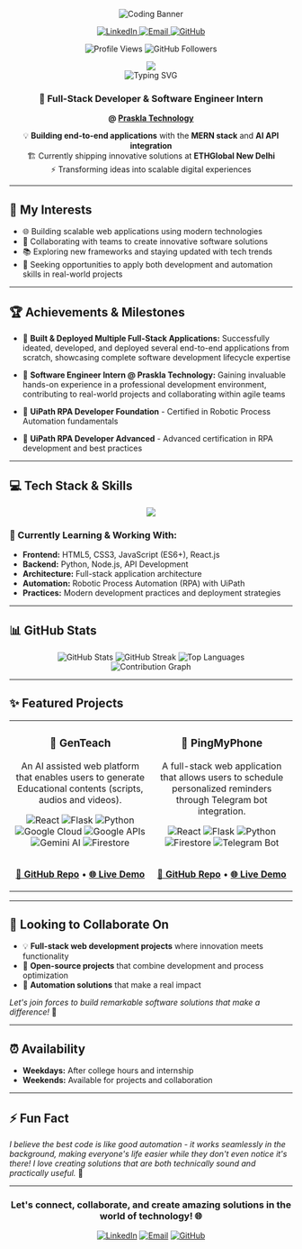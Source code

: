 <p align="center">
  <img src="https://raw.githubusercontent.com/AnanthuNarashimman/AnanthuNarashimman/main/assets/banner-2.gif" alt="Coding Banner">
</p>

<p align="center">
  <a href="https://www.linkedin.com/in/ananthunarashimman/" target="_blank">
    <img alt="LinkedIn" src="https://img.shields.io/badge/LinkedIn-0077B5?style=for-the-badge&logo=linkedin&logoColor=white">
  </a>
  <a href="mailto:ananthu.narashimman@gmail.com">
    <img alt="Email" src="https://img.shields.io/badge/Email-D14836?style=for-the-badge&logo=gmail&logoColor=white">
  </a>
  <a href="https://github.com/AnanthuNarashimman" target="_blank">
    <img alt="GitHub" src="https://img.shields.io/badge/GitHub-100000?style=for-the-badge&logo=github&logoColor=white">
  </a>
</p>

<p align="center">
  <img src="https://komarev.com/ghpvc/?username=AnanthuNarashimman&label=Profile%20views&color=0e75b6&style=flat" alt="Profile Views" />
  <img src="https://img.shields.io/github/followers/AnanthuNarashimman?label=Followers&style=social" alt="GitHub Followers" />
</p>

<div align="center">
  
  <div align="center">
  <img src="https://capsule-render.vercel.app/api?type=venom&height=200&text=ANANTHU&fontSize=50&color=0:FF1493,50:8A2BE2,100:00D9FF&stroke=FFFFFF&strokeWidth=2&fontColor=FFFFFF&desc=Full-Stack%20Developer%20%7C%20CSE%20Student&descSize=20&descAlignY=75"/>
</div>
  
<div align="center">
  <img src="https://readme-typing-svg.herokuapp.com?font=Orbitron&weight=700&size=32&duration=3000&pause=500&color=1E90FF,FF1493&center=true&vCenter=true&width=700&height=80&lines=INITIALIZING...;%3E+SOFTWARE_ENGINEER_INTERN;%3E+CSE_STUDENT;%3E+FULLSTACK_DEVELOPER;%3E+READY_TO_CODE" alt="Typing SVG" />
</div>

  <div align="center">

### 🚀 Full-Stack Developer & Software Engineer Intern 
**@ [Praskla Technology](https://www.prasklatechnology.com)**

💡 **Building end-to-end applications** with the **MERN stack** and **AI API integration**  
🏗️ Currently shipping innovative solutions at **ETHGlobal New Delhi**  
⚡ Transforming ideas into scalable digital experiences

</div>
  
</div>

---

## 👀 My Interests

- 🌐 Building scalable web applications using modern technologies
- 🤝 Collaborating with teams to create innovative software solutions  
- 📚 Exploring new frameworks and staying updated with tech trends
- 🎯 Seeking opportunities to apply both development and automation skills in real-world projects

---

## 🏆 Achievements & Milestones

- 🚀 **Built & Deployed Multiple Full-Stack Applications:** Successfully ideated, developed, and deployed several end-to-end applications from scratch, showcasing complete software development lifecycle expertise

- 💼 **Software Engineer Intern @ Praskla Technology:** Gaining invaluable hands-on experience in a professional development environment, contributing to real-world projects and collaborating within agile teams

- 🤖 **UiPath RPA Developer Foundation** - Certified in Robotic Process Automation fundamentals
- 🔧 **UiPath RPA Developer Advanced** - Advanced certification in RPA development and best practices

---

## 💻 Tech Stack & Skills

<p align="center">
  <a href="https://skillicons.dev">
    <img src="https://skillicons.dev/icons?i=html,css,js,react,nodejs,python,flask,firebase,gcp,git,vscode,figma,postman&perline=7" />
  </a>
</p>

### 🌱 Currently Learning & Working With:
- **Frontend:** HTML5, CSS3, JavaScript (ES6+), React.js
- **Backend:** Python, Node.js, API Development
- **Architecture:** Full-stack application architecture
- **Automation:** Robotic Process Automation (RPA) with UiPath
- **Practices:** Modern development practices and deployment strategies

---

## 📊 GitHub Stats

<div align="center">
  <img src="https://github-readme-stats.vercel.app/api?username=AnanthuNarashimman&show_icons=true&theme=radical&count_private=true" alt="GitHub Stats" />
  
  <img src="https://github-readme-streak-stats.herokuapp.com/?user=AnanthuNarashimman&theme=radical" alt="GitHub Streak" />
  
  <img src="https://github-readme-stats.vercel.app/api/top-langs/?username=AnanthuNarashimman&layout=compact&theme=radical" alt="Top Languages" />
</div>

<div align="center">
  <img src="https://github-readme-activity-graph.vercel.app/graph?username=AnanthuNarashimman&theme=radical" alt="Contribution Graph" />
</div>

---

## ✨ Featured Projects

<table width="100%">
  <tr>
    <td width="50%" valign="top">
      <h3 align="center">🤖 GenTeach</h3>
      <p align="center">An AI assisted web platform that enables users to generate Educational contents (scripts, audios and videos).</p>
      <div align="center">
        <img src="https://img.shields.io/badge/React-20232A?style=for-the-badge&logo=react&logoColor=61DAFB" alt="React"/>
        <img src="https://img.shields.io/badge/Flask-000000?style=for-the-badge&logo=flask&logoColor=white" alt="Flask"/>
        <img src="https://img.shields.io/badge/Python-3776AB?style=for-the-badge&logo=python&logoColor=white" alt="Python"/>
        <img src="https://img.shields.io/badge/Google_Cloud-4285F4?style=for-the-badge&logo=google-cloud&logoColor=white" alt="Google Cloud"/>
        <img src="https://img.shields.io/badge/Google_APIs-4285F4?style=for-the-badge&logo=google&logoColor=white" alt="Google APIs"/>
        <img src="https://img.shields.io/badge/Gemini_AI-8E75B2?style=for-the-badge&logo=google&logoColor=white" alt="Gemini AI"/>
        <img src="https://img.shields.io/badge/Firestore-FF6F00?style=for-the-badge&logo=firebase&logoColor=white" alt="Firestore"/>
      </div>
      <br>
      <p align="center">
        <a href="https://github.com/AnanthuNarashimman/GenTeach---AI"><strong>🔗 GitHub Repo</strong></a> •
        <a href="https://gen-teach-ai-kd7v.vercel.app/"><strong>🌐 Live Demo</strong></a>
      </p>
    </td>
    <td width="50%" valign="top">
      <h3 align="center">🎯 PingMyPhone</h3>
      <p align="center">A full-stack web application that allows users to schedule personalized reminders through Telegram bot integration.</p>
      <div align="center">
        <img src="https://img.shields.io/badge/React-20232A?style=for-the-badge&logo=react&logoColor=61DAFB" alt="React"/>
        <img src="https://img.shields.io/badge/Flask-000000?style=for-the-badge&logo=flask&logoColor=white" alt="Flask"/>
        <img src="https://img.shields.io/badge/Python-3776AB?style=for-the-badge&logo=python&logoColor=white" alt="Python"/>
        <img src="https://img.shields.io/badge/Firestore-FF6F00?style=for-the-badge&logo=firebase&logoColor=white" alt="Firestore"/>
        <img src="https://img.shields.io/badge/Telegram_Bot-2CA5E0?style=for-the-badge&logo=telegram&logoColor=white" alt="Telegram Bot"/>
      </div>
      <br>
      <p align="center">
        <a href="https://github.com/AnanthuNarashimman/PingMyPhone"><strong>🔗 GitHub Repo</strong></a> •
        <a href="https://ping-my-phone.vercel.app"><strong>🌐 Live Demo</strong></a>
      </p>
    </td>
  </tr>
</table>

---

## 🤝 Looking to Collaborate On

- 💡 **Full-stack web development projects** where innovation meets functionality
- 🔗 **Open-source projects** that combine development and process optimization
- 🚀 **Automation solutions** that make a real impact

*Let's join forces to build remarkable software solutions that make a difference!* 💼

---

## ⏰ Availability

- **Weekdays:** After college hours and internship
- **Weekends:** Available for projects and collaboration

---

## ⚡ Fun Fact

*I believe the best code is like good automation - it works seamlessly in the background, making everyone's life easier while they don't even notice it's there! I love creating solutions that are both technically sound and practically useful.* 🌟

---

<div align="center">
  <h3>Let's connect, collaborate, and create amazing solutions in the world of technology! 🌐</h3>
  
  [![LinkedIn](https://img.shields.io/badge/LinkedIn-0077B5?style=for-the-badge&logo=linkedin&logoColor=white)](https://www.linkedin.com/in/ananthunarashimman/)
  [![Email](https://img.shields.io/badge/Email-D14836?style=for-the-badge&logo=gmail&logoColor=white)](mailto:ananthu.narashimman@gmail.com)
  [![GitHub](https://img.shields.io/badge/GitHub-100000?style=for-the-badge&logo=github&logoColor=white)](https://github.com/Ananthu-Narashimman-2004)
</div>
